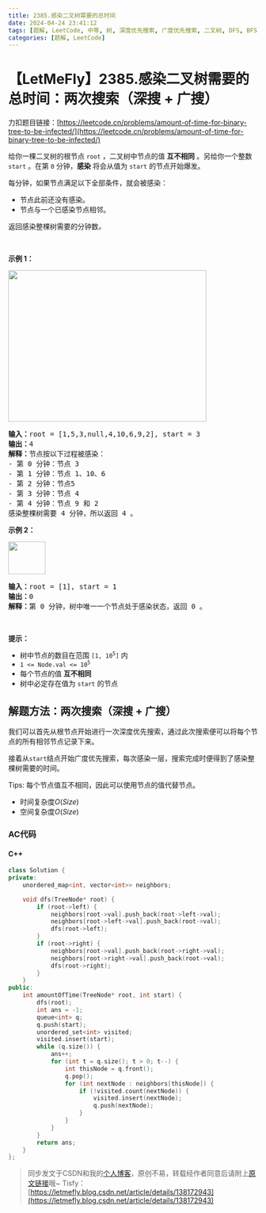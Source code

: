 ```yaml
---
title: 2385.感染二叉树需要的总时间
date: 2024-04-24 23:41:12
tags: [题解, LeetCode, 中等, 树, 深度优先搜索, 广度优先搜索, 二叉树, DFS, BFS]
categories: [题解, LeetCode]
---
```


# 【LetMeFly】2385.感染二叉树需要的总时间：两次搜索（深搜 + 广搜）

力扣题目链接：[https://leetcode.cn/problems/amount-of-time-for-binary-tree-to-be-infected/](https://leetcode.cn/problems/amount-of-time-for-binary-tree-to-be-infected/)

<p>给你一棵二叉树的根节点 <code>root</code> ，二叉树中节点的值 <strong>互不相同</strong> 。另给你一个整数 <code>start</code> 。在第 <code>0</code> 分钟，<strong>感染</strong> 将会从值为 <code>start</code> 的节点开始爆发。</p>

<p>每分钟，如果节点满足以下全部条件，就会被感染：</p>

<ul>
	<li>节点此前还没有感染。</li>
	<li>节点与一个已感染节点相邻。</li>
</ul>

<p>返回感染整棵树需要的分钟数<em>。</em></p>

<p>&nbsp;</p>

<p><strong>示例 1：</strong></p>
<img alt="" src="https://assets.leetcode.com/uploads/2022/06/25/image-20220625231744-1.png" style="width: 400px; height: 306px;">
<pre><strong>输入：</strong>root = [1,5,3,null,4,10,6,9,2], start = 3
<strong>输出：</strong>4
<strong>解释：</strong>节点按以下过程被感染：
- 第 0 分钟：节点 3
- 第 1 分钟：节点 1、10、6
- 第 2 分钟：节点5
- 第 3 分钟：节点 4
- 第 4 分钟：节点 9 和 2
感染整棵树需要 4 分钟，所以返回 4 。
</pre>

<p><strong>示例 2：</strong></p>
<img alt="" src="https://assets.leetcode.com/uploads/2022/06/25/image-20220625231812-2.png" style="width: 75px; height: 66px;">
<pre><strong>输入：</strong>root = [1], start = 1
<strong>输出：</strong>0
<strong>解释：</strong>第 0 分钟，树中唯一一个节点处于感染状态，返回 0 。
</pre>

<p>&nbsp;</p>

<p><strong>提示：</strong></p>

<ul>
	<li>树中节点的数目在范围 <code>[1, 10<sup>5</sup>]</code> 内</li>
	<li><code>1 &lt;= Node.val &lt;= 10<sup>5</sup></code></li>
	<li>每个节点的值 <strong>互不相同</strong></li>
	<li>树中必定存在值为 <code>start</code> 的节点</li>
</ul>


    
## 解题方法：两次搜索（深搜 + 广搜）

我们可以首先从根节点开始进行一次深度优先搜索，通过此次搜索便可以将每个节点的所有相邻节点记录下来。

接着从```start```结点开始广度优先搜索，每次感染一层，搜索完成时便得到了感染整棵树需要的时间。

Tips: 每个节点值互不相同，因此可以使用节点的值代替节点。

+ 时间复杂度$O(Size)$
+ 空间复杂度$O(Size)$

### AC代码

#### C++

```cpp
class Solution {
private:
    unordered_map<int, vector<int>> neighbors;

    void dfs(TreeNode* root) {
        if (root->left) {
            neighbors[root->val].push_back(root->left->val);
            neighbors[root->left->val].push_back(root->val);
            dfs(root->left);
        }
        if (root->right) {
            neighbors[root->val].push_back(root->right->val);
            neighbors[root->right->val].push_back(root->val);
            dfs(root->right);
        }
    }
public:
    int amountOfTime(TreeNode* root, int start) {
        dfs(root);
        int ans = -1;
        queue<int> q;
        q.push(start);
        unordered_set<int> visited;
        visited.insert(start);
        while (q.size()) {
            ans++;
            for (int t = q.size(); t > 0; t--) {
                int thisNode = q.front();
                q.pop();
                for (int nextNode : neighbors[thisNode]) {
                    if (!visited.count(nextNode)) {
                        visited.insert(nextNode);
                        q.push(nextNode);
                    }
                }
            }
        }
        return ans;
    }
};
```

> 同步发文于CSDN和我的[个人博客](https://blog.letmefly.xyz/)，原创不易，转载经作者同意后请附上[原文链接](https://blog.letmefly.xyz/2024/04/24/LeetCode%202385.%E6%84%9F%E6%9F%93%E4%BA%8C%E5%8F%89%E6%A0%91%E9%9C%80%E8%A6%81%E7%9A%84%E6%80%BB%E6%97%B6%E9%97%B4/)哦~
> Tisfy：[https://letmefly.blog.csdn.net/article/details/138172943](https://letmefly.blog.csdn.net/article/details/138172943)
